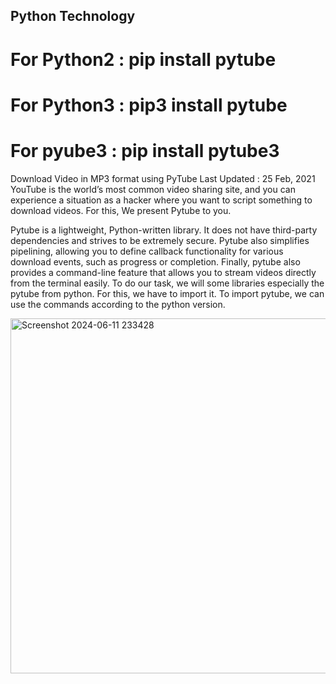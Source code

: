 <h2>Python Technology</h2>
<div>  
  <h1>For Python2 : pip install pytube</h1>
  <h1>For Python3 : pip3 install pytube</h1>
  <h1>For pyube3 : pip install pytube3</h1>
</div>

<p>
Download Video in MP3 format using PyTube
Last Updated : 25 Feb, 2021
YouTube is the world’s most common video sharing site, and you can experience a situation as a hacker where you want to script something to download videos. For this, We present Pytube to you.

Pytube is a lightweight, Python-written library. It does not have third-party dependencies and strives to be extremely secure.
Pytube also simplifies pipelining, allowing you to define callback functionality for various download events, such as progress or completion.
Finally, pytube also provides a command-line feature that allows you to stream videos directly from the terminal easily.
To do our task, we will some libraries especially the pytube from python. For this, we have to import it. To import pytube, we can use the commands according to the python version.
</p>
<img width="568" alt="Screenshot 2024-06-11 233428" src="https://github.com/noodkhan/MusicMP3/assets/92358053/099c09cb-40be-4c06-9290-85078796277a">
